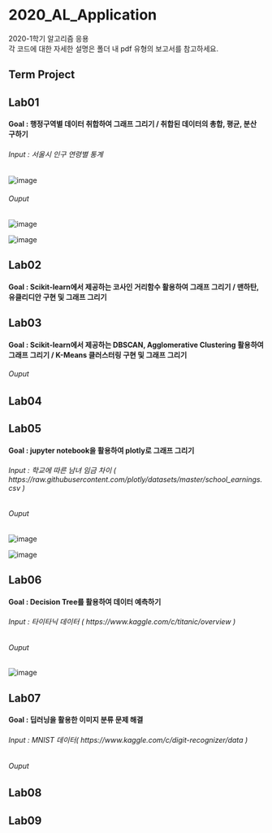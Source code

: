 # 2020_AL_Application
2020-1학기 알고리즘 응용<br>
각 코드에 대한 자세한 설명은 폴더 내 pdf 유형의 보고서를 참고하세요.
<h2>Term Project</h2>
<h2>Lab01</h2>
<h4> Goal : 행정구역별 데이터 취합하여 그래프 그리기 / 취합된 데이터의 총합, 평균, 분산 구하기</h4>
<h6>Input : 서울시 인구 연령별 통계</h6>

![image](https://user-images.githubusercontent.com/44043468/119540986-067f1500-bdc9-11eb-9a42-8a8eb6d3b517.png)

<h6>Ouput</h6>

![image](https://user-images.githubusercontent.com/44043468/119541018-0ed75000-bdc9-11eb-989d-4d0f8a5899c7.png)

![image](https://user-images.githubusercontent.com/44043468/119541038-15fe5e00-bdc9-11eb-8fb2-7dc87e0d8336.png)

<h2>Lab02</h2>
<h4> Goal : Scikit-learn에서 제공하는 코사인 거리함수 활용하여 그래프 그리기 / 맨하탄, 유클리디안 구현 및 그래프 그리기</h4>

<h2>Lab03</h2>
<h4> Goal : Scikit-learn에서 제공하는 DBSCAN, Agglomerative Clustering 활용하여 그래프 그리기 / K-Means 클러스터링 구현 및 그래프 그리기</h4>

<h6>Ouput</h6>

<h2>Lab04</h2>
<h2>Lab05</h2>
<h4> Goal : jupyter notebook을 활용하여 plotly로 그래프 그리기</h4>
<h6>Input : 학교에 따른 남녀 임금 차이 ( https://raw.githubusercontent.com/plotly/datasets/master/school_earnings.csv  )</h6>
<h6>Ouput</h6>

![image](https://user-images.githubusercontent.com/44043468/119542817-eea89080-bdca-11eb-8e8f-2bdb9cb1f4bc.png)

![image](https://user-images.githubusercontent.com/44043468/119542871-fec07000-bdca-11eb-8bd1-d6e075a0ce89.png)

<h2>Lab06</h2>
<h4> Goal : Decision Tree를 활용하여 데이터 예측하기</h4>
<h6>Input : 타이타닉 데이터 ( https://www.kaggle.com/c/titanic/overview )</h6>
<h6>Ouput</h6>

![image](https://user-images.githubusercontent.com/44043468/119543471-ac338380-bdcb-11eb-85e3-c81f3de0fb73.png)

<h2>Lab07</h2>
<h4> Goal : 딥러닝을 활용한 이미지 분류 문제 해결</h4>
<h6>Input : MNIST 데이터( https://www.kaggle.com/c/digit-recognizer/data )</h6>
<h6>Ouput</h6>
<h2>Lab08</h2>
<h2>Lab09</h2>
